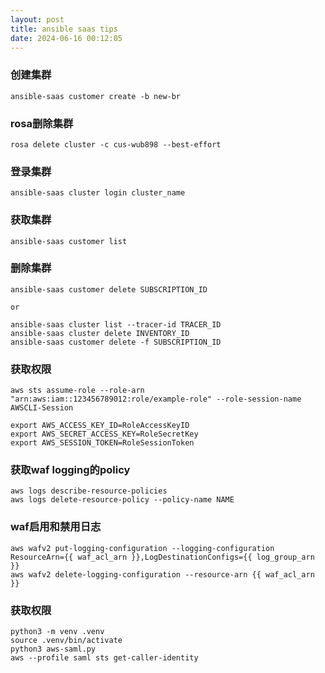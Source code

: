 ```yaml
---
layout: post
title: ansible saas tips
date: 2024-06-16 00:12:05
---
```


### 创建集群

```
ansible-saas customer create -b new-br
```

### rosa删除集群

```
rosa delete cluster -c cus-wub898 --best-effort
```

### 登录集群

```
ansible-saas cluster login cluster_name
```

### 获取集群

```
ansible-saas customer list
```

### 删除集群

```
ansible-saas customer delete SUBSCRIPTION_ID

or

ansible-saas cluster list --tracer-id TRACER_ID
ansible-saas cluster delete INVENTORY_ID
ansible-saas customer delete -f SUBSCRIPTION_ID
```

### 获取权限

```
aws sts assume-role --role-arn "arn:aws:iam::123456789012:role/example-role" --role-session-name AWSCLI-Session

export AWS_ACCESS_KEY_ID=RoleAccessKeyID
export AWS_SECRET_ACCESS_KEY=RoleSecretKey
export AWS_SESSION_TOKEN=RoleSessionToken
```

### 获取waf logging的policy

```
aws logs describe-resource-policies
aws logs delete-resource-policy --policy-name NAME
```

### waf启用和禁用日志

```
aws wafv2 put-logging-configuration --logging-configuration ResourceArn={{ waf_acl_arn }},LogDestinationConfigs={{ log_group_arn }}
aws wafv2 delete-logging-configuration --resource-arn {{ waf_acl_arn }}
```

### 获取权限

```
python3 -m venv .venv
source .venv/bin/activate
python3 aws-saml.py
aws --profile saml sts get-caller-identity
```
